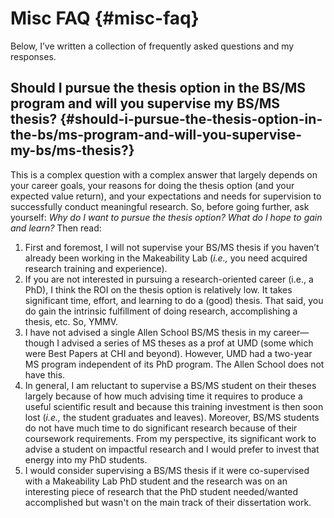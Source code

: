 # **Misc FAQ** {#misc-faq}

Below, I’ve written a collection of frequently asked questions and my responses.

## **Should I pursue the thesis option in the BS/MS program and will you supervise my BS/MS thesis?** {#should-i-pursue-the-thesis-option-in-the-bs/ms-program-and-will-you-supervise-my-bs/ms-thesis?}

This is a complex question with a complex answer that largely depends on your career goals, your reasons for doing the thesis option (and your expected value return), and your expectations and needs for supervision to successfully conduct meaningful research. So, before going further, ask yourself: *Why do I want to pursue the thesis option? What do I hope to gain and learn?* Then read:

1. First and foremost, I will not supervise your BS/MS thesis if you haven’t already been working in the Makeability Lab (*i.e.,* you need acquired research training and experience).  
2. If you are not interested in pursuing a research-oriented career (i.e., a PhD), I think the ROI on the thesis option is relatively low. It takes significant time, effort, and learning to do a (good) thesis. That said, you do gain the intrinsic fulfillment of doing research, accomplishing a thesis, etc. So, YMMV.  
3. I have not advised a single Allen School BS/MS thesis in my career—though I advised a series of MS theses as a prof at UMD (some which were Best Papers at CHI and beyond). However, UMD had a two-year MS program independent of its PhD program. The Allen School does not have this.  
4. In general, I am reluctant to supervise a BS/MS student on their theses largely because of how much advising time it requires to produce a useful scientific result and because this training investment is then soon lost (*i.e.,* the student graduates and leaves). Moreover, BS/MS students do not have much time to do significant research because of their coursework requirements. From my perspective, its significant work to advise a student on impactful research and I would prefer to invest that energy into my PhD students.  
5. I would consider supervising a BS/MS thesis if it were co-supervised with a Makeability Lab PhD student and the research was on an interesting piece of research that the PhD student needed/wanted accomplished but wasn't on the main track of their dissertation work.